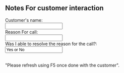 <!DOCTYPE html>
<html>
<body>

<h2>Notes For customer interaction</h2>

<form action="/action_page.php">
  <label for="fname">Customer's name:</label><br>
  <input type="text" id="fcustomersname" name="fname" value=""><br>
  <label for="lname">Reason For call:</label><br>
  <input type="text" id="lname" name="lname" value=""><br>
  <label for="fname">Was I able to resolve the reason for the call?:</label><br>
  <input type="text" id="lname" name="lname" value="Yes or No"><br><br>
</form> 

<p>"Please refresh using F5 once done with the customer".</p>

</body>
</html>

